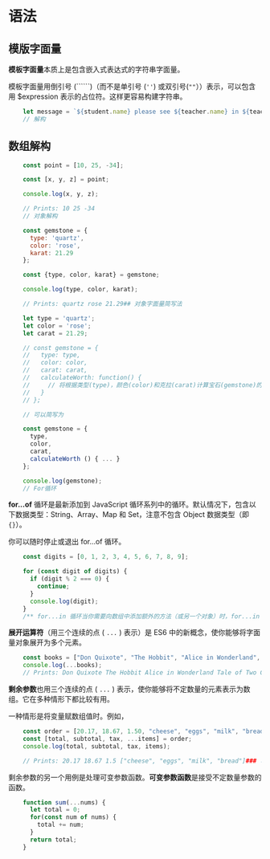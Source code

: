 # 语法

## 模版字面量

**模板字面量**本质上是包含嵌入式表达式的字符串字面量。

模板字面量用倒引号 (``````)（而不是单引号 (`''`) 或双引号(`""`））表示，可以包含用 $expression 表示的占位符。这样更容易构建字符串。

```js
    let message = `${student.name} please see ${teacher.name} in ${teacher.room} to pick up your report card.`;
    // 解构
```

## 数组解构

```js
    const point = [10, 25, -34];

    const [x, y, z] = point;

    console.log(x, y, z);

    // Prints: 10 25 -34
    // 对象解构
```

```js
    const gemstone = {
      type: 'quartz',
      color: 'rose',
      karat: 21.29
    };

    const {type, color, karat} = gemstone;

    console.log(type, color, karat);

    // Prints: quartz rose 21.29## 对象字面量简写法
```

```js
    let type = 'quartz';
    let color = 'rose';
    let carat = 21.29;

    // const gemstone = {
    //   type: type,
    //   color: color,
    //   carat: carat,
    //   calculateWorth: function() {
    //     // 将根据类型(type)，颜色(color)和克拉(carat)计算宝石(gemstone)的价值 的匿名函数
    //   }
    // };

    // 可以简写为

    const gemstone = {
      type,
      color,
      carat,
      calculateWorth () { ... }
    };

    console.log(gemstone);
    // For循环
```

**for...of** 循环是最新添加到 JavaScript 循环系列中的循环。默认情况下，包含以下数据类型：String、Array、Map 和 Set，注意不包含 Object 数据类型（即 `{}`）。

你可以随时停止或退出 for...of 循环。

```js
    const digits = [0, 1, 2, 3, 4, 5, 6, 7, 8, 9];

    for (const digit of digits) {
      if (digit % 2 === 0) {
        continue;
      }
      console.log(digit);
    }
    /** for...in 循环当你需要向数组中添加额外的方法（或另一个对象）时，for...in 循环会带来很大的麻烦。因为 for...in 循环循环访问所有可枚举的属性，意味着如果向数组的原型中添加任何其他属性，这些属性也会出现在循环中。> 注意： forEach 循环 是另一种形式的 JavaScript 循环。但是，forEach() 实际上是数组方法，因此只能用在数组中。也无法停止或退出 forEach 循环。如果希望你的循环中出现这种行为，则需要使用基本的 for 循环。## 展开运算符 */
```

**展开运算符**（用三个连续的点 ( `...` ) 表示）是 ES6 中的新概念，使你能够将字面量对象展开为多个元素。

```js
    const books = ["Don Quixote", "The Hobbit", "Alice in Wonderland", "Tale of Two Cities"];
    console.log(...books);
    // Prints: Don Quixote The Hobbit Alice in Wonderland Tale of Two Cities## 剩余参数
```

**剩余参数**也用三个连续的点 ( `...` ) 表示，使你能够将不定数量的元素表示为数组。它在多种情形下都比较有用。

一种情形是将变量赋数组值时。例如，

```js
    const order = [20.17, 18.67, 1.50, "cheese", "eggs", "milk", "bread"];
    const [total, subtotal, tax, ...items] = order;
    console.log(total, subtotal, tax, items);

    // Prints: 20.17 18.67 1.5 ["cheese", "eggs", "milk", "bread"]### 可变参数函数
```

剩余参数的另一个用例是处理可变参数函数。**可变参数函数**是接受不定数量参数的函数。

```js
    function sum(...nums) {
      let total = 0;
      for(const num of nums) {
        total += num;
      }
      return total;
    }
```